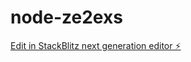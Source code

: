 # node-ze2exs

[Edit in StackBlitz next generation editor ⚡️](https://stackblitz.com/~/github.com/GustavoSRost/node-ze2exs)